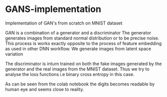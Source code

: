 # GANS-implementation
Implementation of GAN's from scratch on MNIST dataset

GAN is a combination of a generator and a discriminator
The generator generates images from standard normal distribution or to be precise noise.
This process is works exactly opposite to the process of feature embedding as used in other DNN workflow.
We generate images from latent space variation

The discriminator is inturn trained on both the fake images generated by the generator and the real images from the MNIST dataset.
Thus we try to analyse the loss functions i.e binary cross entropy in this case.

As can be seen from the colab notebook the digits becomes readable by human eye and seems close to reality.
